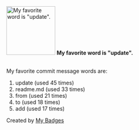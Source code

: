 <img src="https://my-badges.github.io/my-badges/favorite-word.png" alt="My favorite word is &quot;update&quot;." title="My favorite word is &quot;update&quot;." width="128">
<strong>My favorite word is &quot;update&quot;.</strong>
<br><br>

My favorite commit message words are:

1. update (used 45 times)
2. readme.md (used 33 times)
3. from (used 21 times)
4. to (used 18 times)
5. add (used 17 times)


Created by <a href="https://github.com/my-badges/my-badges">My Badges</a>